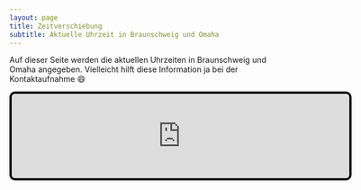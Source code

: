 ```yaml
---
layout: page
title: Zeitverschiebung
subtitle: Aktuelle Uhrzeit in Braunschweig und Omaha
---
```


Auf dieser Seite werden die aktuellen Uhrzeiten in Braunschweig und Omaha angegeben. Vielleicht hilft diese Information ja bei der Kontaktaufnahme 😄

<center>
 <iframe src="https://eloisius.github.io/timewidget.html" title="Weltuhren" width=600 height=150 style="border:4px solid black;border-radius:10px"></iframe>
</center>